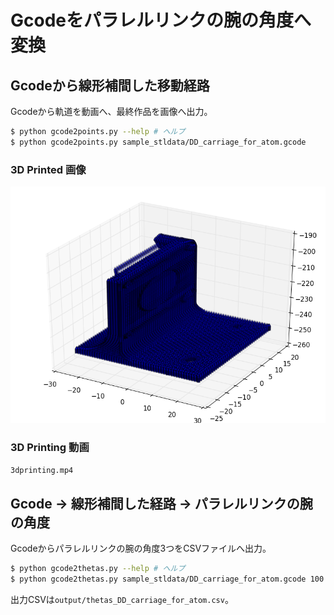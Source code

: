 # Gcodeをパラレルリンクの腕の角度へ変換


## Gcodeから線形補間した移動経路
Gcodeから軌道を動画へ、最終作品を画像へ出力。

```bash
$ python gcode2points.py --help # ヘルプ
$ python gcode2points.py sample_stldata/DD_carriage_for_atom.gcode
```

### 3D Printed 画像

![3dprinted](3dprinted.png)


### 3D Printing 動画

`3dprinting.mp4`


## Gcode → 線形補間した経路 → パラレルリンクの腕の角度
Gcodeからパラレルリンクの腕の角度3つをCSVファイルへ出力。

```bash
$ python gcode2thetas.py --help # ヘルプ
$ python gcode2thetas.py sample_stldata/DD_carriage_for_atom.gcode 100 200 80 10
```

出力CSVは`output/thetas_DD_carriage_for_atom.csv`。
